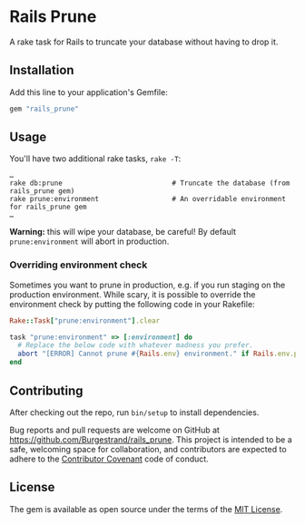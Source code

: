 # Rails Prune

A rake task for Rails to truncate your database without having to drop it.

## Installation

Add this line to your application's Gemfile:

```ruby
gem "rails_prune"
```

## Usage

You'll have two additional rake tasks, `rake -T`:

```
…
rake db:prune                           # Truncate the database (from rails_prune gem)
rake prune:environment                  # An overridable environment for rails_prune gem
…
```

**Warning:** this will wipe your database, be careful! By default `prune:environment` will
abort in production.

### Overriding environment check

Sometimes you want to prune in production, e.g. if you run staging on the production environment. While
scary, it is possible to override the environment check by putting the following code in your Rakefile:

```ruby
Rake::Task["prune:environment"].clear

task "prune:environment" => [:environment] do
  # Replace the below code with whatever madness you prefer.
  abort "[ERROR] Cannot prune #{Rails.env} environment." if Rails.env.production?
end
```

## Contributing

After checking out the repo, run `bin/setup` to install dependencies.

Bug reports and pull requests are welcome on GitHub at <https://github.com/Burgestrand/rails_prune>. This project is intended to be a safe, welcoming space for collaboration, and contributors are expected to adhere to the [Contributor Covenant](http://contributor-covenant.org) code of conduct.

## License

The gem is available as open source under the terms of the [MIT License](http://opensource.org/licenses/MIT).

